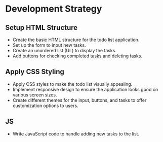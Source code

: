 # Development Strategy

## Setup HTML Structure

- Create the basic HTML structure for the todo list application.
- Set up the form to input new tasks.
- Create an unordered list (UL) to display the tasks.
- Add buttons for checking completed tasks and deleting tasks.

## Apply CSS Styling

- Apply CSS styles to make the todo list visually appealing.
- Implement responsive design to ensure the application looks good on various screen sizes.
- Create different themes for the input, buttons, and tasks to offer customization options to users.

## JS

- Write JavaScript code to handle adding new tasks to the list.
